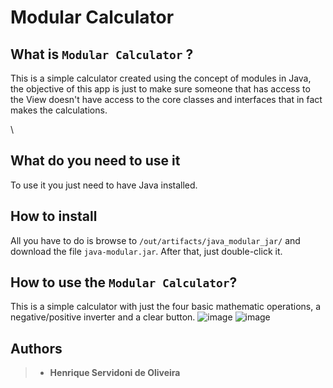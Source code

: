 # Modular Calculator

## What is `Modular Calculator` ?

This is a simple calculator created using the concept of modules in Java, the objective of this app is just to make sure someone that has access to the View doesn't have access to the core classes and interfaces that in fact makes the calculations.

\\

## What do you need to use it

To use it you just need to have Java installed.



## How to install

All you have to do is browse to `/out/artifacts/java_modular_jar/` and download the file `java-modular.jar`. After that, just double-click it.



## How to use the `Modular Calculator`?

This is a simple calculator with just the four basic mathematic operations, a negative/positive inverter and a clear button.
![image](https://user-images.githubusercontent.com/68413884/125963977-6dcaf193-6797-410b-9ab8-4f9264d4bc3e.png)
![image](https://user-images.githubusercontent.com/68413884/125964087-ed6abcc2-b7fb-41fd-9404-b37ad4ac244a.png)


## Authors

> - **Henrique Servidoni de Oliveira**
